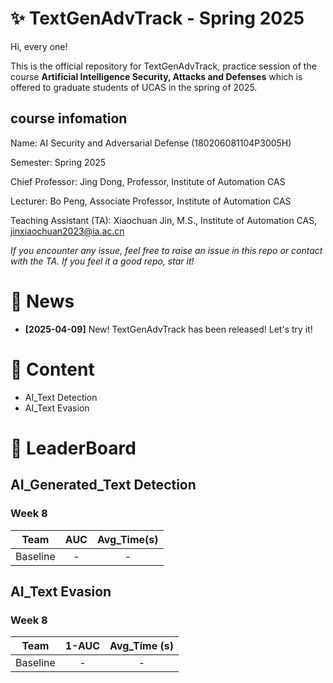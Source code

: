 # ✨ TextGenAdvTrack - Spring 2025
Hi, every one! 

This is the official repository for TextGenAdvTrack, practice session of the course **Artificial Intelligence Security, Attacks and Defenses** which is offered to graduate students of UCAS in the spring of 2025.

## course infomation

Name: AI Security and Adversarial Defense (180206081104P3005H)

Semester: Spring 2025

Chief Professor: Jing Dong, Professor, Institute of Automation CAS

Lecturer: Bo Peng, Associate Professor, Institute of Automation CAS

Teaching Assistant (TA): Xiaochuan Jin, M.S., Institute of Automation CAS, jinxiaochuan2023@ia.ac.cn

*If you encounter any issue, feel free to raise an issue in this repo or contact with the TA.*
*If you feel it a good repo, star it!*

# 📣 News
- **[2025-04-09]** New! TextGenAdvTrack has been released! Let's try it! 


# 📜 Content
- AI_Text Detection
- AI_Text Evasion


# 🥇 LeaderBoard
## AI_Generated_Text Detection

### Week 8
|Team | AUC | Avg_Time(s) |
|:-----:|:----:|:----:|
|Baseline| - | - |


## AI_Text Evasion
### Week 8
|Team | 1-AUC | Avg_Time (s) | 
|:-----:|:----:|:------:|
|Baseline| - | - | - |



